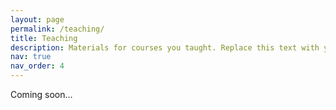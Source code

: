 ```yaml
---
layout: page
permalink: /teaching/
title: Teaching
description: Materials for courses you taught. Replace this text with your description.
nav: true
nav_order: 4
---
```


 Coming soon...


